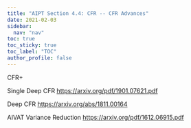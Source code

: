 ```yaml
---
title: "AIPT Section 4.4: CFR -- CFR Advances"
date: 2021-02-03
sidebar:
  nav: "nav"
toc: true
toc_sticky: true
toc_label: "TOC"
author_profile: false
---
```


CFR+

Single Deep CFR 
https://arxiv.org/pdf/1901.07621.pdf

Deep CFR
https://arxiv.org/abs/1811.00164 

AIVAT Variance Reduction
https://arxiv.org/pdf/1612.06915.pdf 
